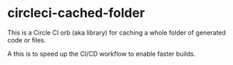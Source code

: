 # circleci-cached-folder

This is a Circle CI orb (aka library) for caching a whole folder of generated code or files.

A this is to speed up the CI/CD workflow to enable faster builds.
